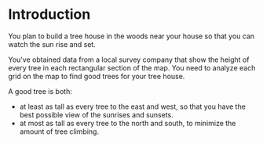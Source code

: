 # Introduction

You plan to build a tree house in the woods near your house so that you can watch the sun rise and set.

You've obtained data from a local survey company that show the height of every tree in each rectangular section of the map.
You need to analyze each grid on the map to find good trees for your tree house.

A good tree is both:

- at least as tall as every tree to the east and west, so that you have the best possible view of the sunrises and sunsets.
- at most as tall as every tree to the north and south, to minimize the amount of tree climbing.
